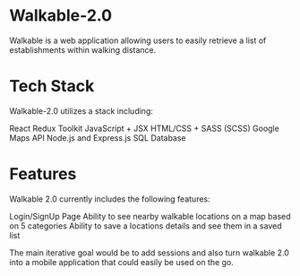 # Walkable-2.0
Walkable is a web application allowing users to easily retrieve a list of establishments within walking distance.


# Tech Stack
Walkable-2.0 utilizes a stack including:

React
Redux Toolkit
JavaScript + JSX
HTML/CSS + SASS (SCSS)
Google Maps API
Node.js and Express.js
SQL Database


# Features
Walkable 2.0 currently includes the following features:

Login/SignUp Page
Ability to see nearby walkable locations on a map based on 5 categories
Ability to save a locations details and see them in a saved list

The main iterative goal would be to add sessions and also turn walkable 2.0 into a mobile application that could easily be used on the go.
